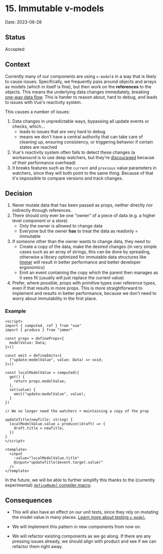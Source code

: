 # 15. Immutable v-models

Date: 2023-06-28

## Status

Accepted

## Context

Currently many of our components are using `v-model`s in a way that is likely to cause issues. Specifically, we frequently pass around objects and arrays as models (which in itself is fine), but then work on the **references** to the objects. This means the underlying data changes immediately, breaking [one-way data flow](https://vuejs.org/guide/components/props.html#one-way-data-flow). This is harder to reason about, hard to debug, and leads to issues with Vue's reactivity system.

This causes a number of issues:

1. Data changes in unpredictable ways, bypassing all update events or checks, which...
   - leads to issues that are very hard to debug
   - means we don't have a central authority that can take care of cleaning up, ensuring consistency, or triggering behavior if certain states are reached
2. Vue's reactivity system often fails to detect these changes (a workaround is to use deep watchers, but they're [discouraged](https://vuejs.org/guide/essentials/watchers.html#deep-watchers) because of their performance overhead)
3. It breaks features such as the `current` and `previous` value parameters in watchers, since they will both point to the same thing. Because of that it's impossible to compare versions and track changes.

## Decision

1. Never mutate data that has been passed as props, neither directly nor indirectly through references.
2. There should only ever be one "owner" of a piece of data (e.g. a higher level component or a store)
   - Only the owner is allowed to change data
   - Everyone but the owner **has** to treat the data as readonly = immutable
3. If someone other than the owner wants to change data, they need to:
   - Create a copy of the data, make the desired changes (in very simple cases such as an array of strings, this can be done by spreading, otherwise a library optimized for immutable data structures like [Immer](https://immerjs.github.io/immer/) will result in better performance and better developer ergonomics)
   - Emit an event containing the copy which the parent then manages as it sees fit (usually will just replace the current value)
4. Prefer, where possible, props with primitive types over reference types, even if that results in more props. This is more straightforward to implement and results in better performance, because we don't need to worry about immutability in the first place.

### Example

```vue
<script>
import { computed, ref } from "vue"
import { produce } from "immer"

const props = defineProps<{
  modelValue: Data;
}>()

const emit = defineEmits<{
  ("update:modelValue", value: Data) => void;
}>()

const localModelValue = computed({
  get() {
    return props.modelValue;
  },
  set(value) {
    emit("update:modelValue", value);
  }
})

// We no longer need the watchers + maintaining a copy of the prop

updateTitle(newTitle: string) {
  localModelValue.value = produce((draft) => {
    draft.title = newTitle;
  })
}
</script>

<template>
  <input
    :value="localModelValue.title"
    @input="updateTitle($event.target.value)"
  />
</template>
```

In the future, we will be able to further simplify this thanks to the (currently experimental) [`defineModel` compiler macro](https://github.com/vuejs/rfcs/discussions/503).

## Consequences

- This will also have an effect on our unit tests, since they rely on mutating the model value in many places. [Learn more about testing `v-model`](https://test-utils.vuejs.org/guide/advanced/v-model.html).

- We will implement this pattern in new components from now on.

- We will refactor existing components as we go along. If there are any pressing issues already, we should align with product and see if we can refactor them right away.

